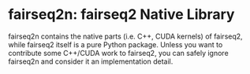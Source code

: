 # fairseq2n: fairseq2 Native Library

fairseq2n contains the native parts (i.e. C++, CUDA kernels) of fairseq2, while
fairseq2 itself is a pure Python package. Unless you want to contribute some
C++/CUDA work to fairseq2, you can safely ignore fairseq2n and consider it an
implementation detail.
